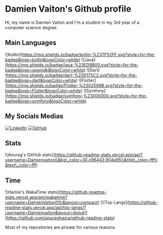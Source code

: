 Damien Vaiton's Github profile
==============================

Hi, my name is Damien Vaiton and I'm a student in my 3rd year of a computer science degree.

Main Languages
--------------

!\[Kotlin\](https://img.shields.io/badge/kotlin-%237F52FF.svg?style=for-the-badge&logo=kotlin&logoColor=white) !\[Java\](https://img.shields.io/badge/java-%23ED8B00.svg?style=for-the-badge&logo=openjdk&logoColor=white) !\[Dart\](https://img.shields.io/badge/dart-%230175C2.svg?style=for-the-badge&logo=dart&logoColor=white) !\[Flutter\](https://img.shields.io/badge/Flutter-%2302569B.svg?style=for-the-badge&logo=Flutter&logoColor=white) !\[Symfony\](https://img.shields.io/badge/symfony-%23000000.svg?style=for-the-badge&logo=symfony&logoColor=white)

My Socials Medias
-----------------

[![LinkedIn](https://img.shields.io/badge/LinkedIn-0077B5?style=for-the-badge&logo=linkedin&logoColor=white)](https://www.linkedin.com/in/damien-vaiton-3a3b3b1b3/) [![GitHub](https://img.shields.io/badge/GitHub-100000?style=for-the-badge&logo=github&logoColor=white)](https://github.com/Damienvaiton)

Stats
-----

!\[Anurag's GitHub stats\](https://github-readme-stats.vercel.app/api?username=Damienvaiton\\&bg\_color=30,e96443,904e95\\&title\_color=fff\\&text\_color=fff)

Time
----

!\[Harlok's WakaTime stats\](https://github-readme-stats.vercel.app/api/wakatime?username=DamienVaiton01\\&layout=compact) \[!\[Top Langs\](https://github-readme-stats.vercel.app/api/top-langs/?username=Damienvaiton&layout=donut)\](https://github.com/anuraghazra/github-readme-stats)

Most of my repositories are private for various reasons
